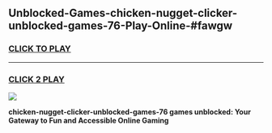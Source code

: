 
## Unblocked-Games-chicken-nugget-clicker-unblocked-games-76-Play-Online-#fawgw
<h3>
<a href="https://premium.freeplayer.one?title=chicken-nugget-clicker-unblocked-games-76&ref=27F">CLICK TO PLAY</a></h3>
<hr>

<h3>
<a href="https://premium.freeplayer.one?title=chicken-nugget-clicker-unblocked-games-76&ref=27F">CLICK 2 PLAY</a>
  
</h3>

<a href="https://premium.freeplayer.one?title=chicken-nugget-clicker-unblocked-games-76&ref=27F"><img src="https://clearcache.store/games.png"></a>


**chicken-nugget-clicker-unblocked-games-76 games unblocked: Your Gateway to Fun and Accessible Online Gaming**
